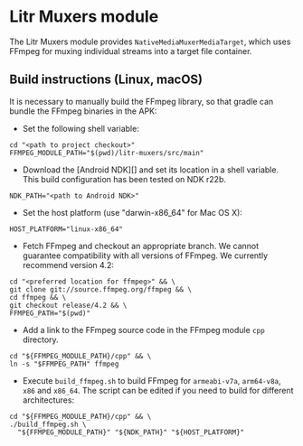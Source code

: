 # Litr Muxers module

The Litr Muxers module provides `NativeMediaMuxerMediaTarget`, which uses FFmpeg for muxing 
individual streams into a target file container.

## Build instructions (Linux, macOS)

It is necessary to manually build the FFmpeg library, so that gradle  can bundle the FFmpeg binaries
in the APK:

* Set the following shell variable:

```
cd "<path to project checkout>"
FFMPEG_MODULE_PATH="$(pwd)/litr-muxers/src/main"
```

* Download the [Android NDK][] and set its location in a shell variable.
  This build configuration has been tested on NDK r22b.

```
NDK_PATH="<path to Android NDK>"
```

* Set the host platform (use "darwin-x86_64" for Mac OS X):

```
HOST_PLATFORM="linux-x86_64"
```

* Fetch FFmpeg and checkout an appropriate branch. We cannot guarantee
  compatibility with all versions of FFmpeg. We currently recommend version 4.2:

```
cd "<preferred location for ffmpeg>" && \
git clone git://source.ffmpeg.org/ffmpeg && \
cd ffmpeg && \
git checkout release/4.2 && \
FFMPEG_PATH="$(pwd)"
```

*   Add a link to the FFmpeg source code in the FFmpeg module `cpp` directory.

```
cd "${FFMPEG_MODULE_PATH}/cpp" && \
ln -s "$FFMPEG_PATH" ffmpeg
```

* Execute `build_ffmpeg.sh` to build FFmpeg for `armeabi-v7a`, `arm64-v8a`,
  `x86` and `x86_64`. The script can be edited if you need to build for
  different architectures:

```
cd "${FFMPEG_MODULE_PATH}/cpp" && \
./build_ffmpeg.sh \
  "${FFMPEG_MODULE_PATH}" "${NDK_PATH}" "${HOST_PLATFORM}"
```
